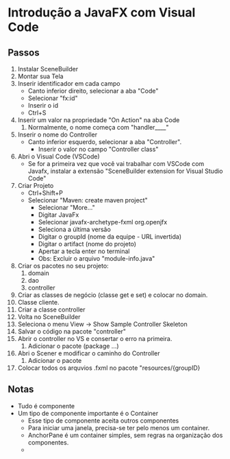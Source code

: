 # Introdução a JavaFX com Visual Code

## Passos

1. Instalar SceneBuilder
2. Montar sua Tela
3. Inserir identificador em cada campo
    - Canto inferior direito, selecionar a aba "Code" 
    - Selecionar "fx:id"
    - Inserir o id
    - Ctrl+S
4. Inserir um valor na propriedade "On Action" na aba Code
   1. Normalmente, o nome começa com "handler____"
5. Inserir o nome do Controller
    - Canto inferior esquerdo, selecionar a aba "Controller".
      - Inserir o valor no campo "Controller class"
6. Abri o Visual Code (VSCode)
   - Se for a primeira vez que você vai trabalhar com VSCode com Javafx, instalar a extensão "SceneBuilder extension for Visual Studio Code"
7. Criar Projeto
   - Ctrl+Shift+P
   - Selecionar "Maven: create maven project"
     - Selecionar "More..."
     - Digitar JavaFx
     - Selecionar javafx-archetype-fxml org.openjfx
     - Seleciona a última versão
     - Digitar o groupId (nome da equipe - URL invertida)
     - Digitar o artifact (nome do projeto)
     - Apertar a tecla enter no terminal
     - Obs: Excluir o arquivo "module-info.java"
8. Criar os pacotes no seu projeto:
   1. domain
   2. dao
   3. controller
9.  Criar as classes de negócio (classe get e set) e colocar no domain.
   1. Classe cliente.
10. Criar a classe controller
   1. Volta no SceneBuilder
   2. Seleciona o menu View -> Show Sample Controller Skeleton 
   3. Salvar o código na pacote "controller"
   4. Abrir o controller no VS e consertar o erro na primeira.
      1. Adicionar o pacote (package ...)
   5. Abri o Scener e modificar o caminho do Controller
      1. Adicionar o pacote
11. Colocar todos os arquvios .fxml no pacote "resources/{groupID}

## Notas
- Tudo é componente
- Um tipo de componente importante é o Container
  - Esse tipo de componente aceita outros componentes
  - Para iniciar uma janela, precisa-se ter pelo menos um container.
  - AnchorPane é um container simples, sem regras na organização dos componentes.
  - 
